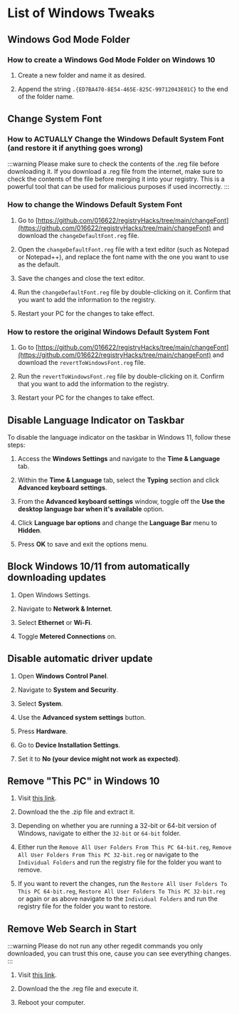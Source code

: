 # List of Windows Tweaks

## Windows God Mode Folder

### How to create a Windows God Mode Folder on Windows 10

1. Create a new folder and name it as desired.

2. Append the string `.{ED7BA470-8E54-465E-825C-99712043E01C}` to the end of the folder name.

## Change System Font

### How to ACTUALLY Change the Windows Default System Font (and restore it if anything goes wrong)

:::warning
Please make sure to check the contents of the .reg file before downloading it. If you download a .reg file from the internet, make sure to check the contents of the file before merging it into your registry. This is a powerful tool that can be used for malicious purposes if used incorrectly.
:::
### How to change the Windows Default System Font

1. Go to [https://github.com/016622/registryHacks/tree/main/changeFont](https://github.com/016622/registryHacks/tree/main/changeFont) and download the `changeDefaultFont.reg` file.

2. Open the `changeDefaultFont.reg` file with a text editor (such as Notepad or Notepad++), and replace the font name with the one you want to use as the default.

3. Save the changes and close the text editor.

4. Run the `changeDefaultFont.reg` file by double-clicking on it. Confirm that you want to add the information to the registry.

5. Restart your PC for the changes to take effect.
### How to restore the original Windows Default System Font

1. Go to [https://github.com/016622/registryHacks/tree/main/changeFont](https://github.com/016622/registryHacks/tree/main/changeFont) and download the `revertToWindowsFont.reg` file.

2. Run the `revertToWindowsFont.reg` file by double-clicking on it. Confirm that you want to add the information to the registry.

3. Restart your PC for the changes to take effect.

## Disable Language Indicator on Taskbar

To disable the language indicator on the taskbar in Windows 11, follow these steps:

1. Access the **Windows Settings** and navigate to the **Time & Language** tab.

2. Within the **Time & Language** tab, select the **Typing** section and click **Advanced keyboard settings**.

3. From the **Advanced keyboard settings** window, toggle off the **Use the desktop language bar when it's available** option.

4. Click **Language bar options** and change the **Language Bar** menu to **Hidden**.

5. Press **OK** to save and exit the options menu.

## Block Windows 10/11 from automatically downloading updates

1. Open Windows Settings.

2. Navigate to **Network & Internet**.

3. Select **Ethernet** or **Wi-Fi**.

4. Toggle **Metered Connections** on.

## Disable automatic driver update

1. Open **Windows Control Panel**.

2. Navigate to **System and Security**.

3. Select **System**.

4. Use the **Advanced system settings** button.

5. Press **Hardware**.

6. Go to **Device Installation Settings**.

7. Set it to **No (your device might not work as expected)**.

## Remove "This PC" in Windows 10

1. Visit [this link](https://github.com/016622/registryHacks/tree/main/removeFolders).

2. Download the the .zip file and extract it.

3. Depending on whether you are running a 32-bit or 64-bit version of Windows, navigate to either the `32-bit` or `64-bit` folder.

4. Either run the `Remove All User Folders From This PC 64-bit.reg`, `Remove All User Folders From This PC 32-bit.reg` or navigate to the `Individual Folders` and run the registry file for the folder you want to remove.

5. If you want to revert the changes, run the `Restore All User Folders To This PC 64-bit.reg`, `Restore All User Folders To This PC 32-bit.reg` or again or as above navigate to the `Individual Folders` and run the registry file for the folder you want to restore.

## Remove Web Search in Start

:::warning
Please do not run any other regedit commands you only downloaded, you can trust this one, cause you can see everything changes.
:::

1. Visit [this link](https://github.com/016622/registryHacks/tree/main/removeWebsearch).

2. Download the the .reg file and execute it.

3. Reboot your computer.

##
